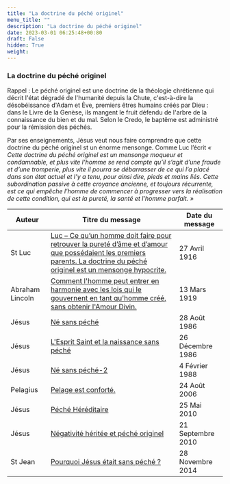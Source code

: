 ```yaml
---
title: "La doctrine du péché originel"
menu_title: ""
description: "La doctrine du péché originel"
date: 2023-03-01 06:25:48+00:80
draft: False
hidden: True
weight:
---
```

### La doctrine du péché originel

Rappel : Le péché originel est une doctrine de la théologie chrétienne qui décrit l'état dégradé de l'humanité depuis la Chute, c'est-à-dire la désobéissance d'Adam et Ève, premiers êtres humains créés par Dieu : dans le Livre de la Genèse, ils mangent le fruit défendu de l'arbre de la connaissance du bien et du mal. Selon le Credo, le baptême est administré pour la rémission des péchés.

Par ses enseignements, Jésus veut nous faire comprendre que cette doctrine du péché originel st un énorme mensonge. Comme Luc l’écrit *« Cette doctrine du péché originel est un mensonge moqueur et condamnable, et plus vite l’homme se rend compte qu’il s’agit d’une fraude et d’une tromperie, plus vite il pourra se débarrasser de ce qui l’a placé dans son état actuel et l’y a tenu, pour ainsi dire, pieds et mains liés. Cette subordination passive à cette croyance ancienne, et toujours récurrente, est ce qui empêche l’homme de commencer à progresser vers la réalisation de cette condition, qui est la pureté, la santé et l’homme parfait. »*

**Auteur** | **Titre du message** | **Date du message**
---|---|---
St Luc | [Luc – Ce qu’un homme doit faire pour retrouver la pureté d’âme et d’amour que possédaient les premiers parents. La doctrine du péché originel est un mensonge hypocrite.](/fr-james-padgett-messages/fr-padgett-messages-date-order/fr-padgett-messages-1916/fr-1916-4-27-1-jep-st-luke/) | 27 Avril 1916
Abraham Lincoln | [Comment l'homme peut entrer en harmonie avec les lois qui le gouvernent en tant qu'homme créé, sans obtenir l'Amour Divin.](/fr-james-padgett-messages/fr-padgett-messages-date-order/fr-padgett-messages-1919/fr-1919-3-13-1-jep-abraham-lincoln/)| 13 Mars 1919
Jésus | [Né sans péché](/fr-contemporary-messages/fr-contemporary-messages-by-date-order/fr-contemporary-messages-1984-1994/fr-1986-8-28-1-dl-jesus/) | 28 Août 1986
Jésus | [L'Esprit Saint et la naissance sans péché](/fr-contemporary-messages/fr-contemporary-messages-by-date-order/fr-contemporary-messages-1984-1994/fr-1986-12-26-1-ks-jesus/) | 26 Décembre 1986
Jésus | [Né sans péché-2](/fr-contemporary-messages/fr-contemporary-messages-by-date-order/fr-contemporary-messages-1984-1994/fr-1988-2-4-1-dl-jesus/) | 4 Février 1988
Pelagius | [Pelage est conforté.](/fr-contemporary-messages/fr-contemporary-messages-by-date-order/fr-contemporary-messages-2006/fr-2006-8-24-1-fab-pelagius/) | 24 Août 2006
Jésus | [Péché Héréditaire](/fr-contemporary-messages/fr-contemporary-messages-by-date-order/fr-contemporary-messages-2010/fr-2010-5-25-1-fab-jesus/) | 25 Mai 2010
Jésus | [Négativité héritée et péché originel](/fr-contemporary-messages/fr-contemporary-messages-by-date-order/fr-contemporary-messages-2010/fr-2010-9-21-1-fab-jesus/) | 21 Septembre 2010
St Jean | [Pourquoi Jésus était sans péché ?](/fr-contemporary-messages/fr-contemporary-messages-by-date-order/fr-contemporary-messages-2014/fr-2014-11-28-1-wv-st-john/) | 28 Novembre 2014


